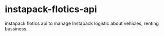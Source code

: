 # instapack-flotics-api
instapack flotics api to manage Instapack  logistic about vehicles, renting bussiness.
